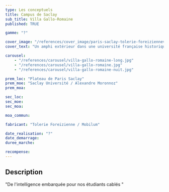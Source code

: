 ```yaml
---
type: Les conceptuels
title: Campus de Saclay
sub_title: Villa Gallo-Romaine
published: TRUE

gamme: "?"

cover_image: "/references/cover_image/paris-saclay-tolerie-foreiziennev2.jpg"
cover_text: "Un amphi extérieur dans une université française historique"

carousel:
    - "/references/carousel/villa-gallo-romaine-long.jpg"
    - "/references/carousel/villa-gallo-romaine.jpg"
    - "/references/carousel/villa-gallo-romaine-nuit.jpg"

prem_loc: "Plateau de Paris Saclay"
prem_moe: "Saclay Université / Alexandre Moronnoz"
prem_moa:

sec_loc:
sec_moe:
sec_moa:

moa_commun:

fabricant: "Tolerie Foreizienne / Mobilum"

date_realisation: "?"
date_demarrage:
duree_marche:

recompense:
---
```


## Description

"De l'intelligence embarquée pour nos étudiants cablés "
